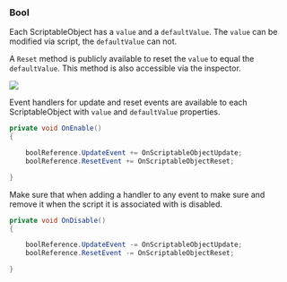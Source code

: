 ### Bool

Each ScriptableObject has a `value` and a `defaultValue`. The `value` can be modified via script, the `defaultValue` can not.

A `Reset` method is publicly available to reset the `value` to equal the `defaultValue`. This method is also accessible via the inspector.

![](https://i.imgur.com/BeRRAWO.png)

Event handlers for update and reset events are available to each ScriptableObject with `value` and `defaultValue` properties.

```csharp
private void OnEnable()
{

    boolReference.UpdateEvent += OnScriptableObjectUpdate;
    boolReference.ResetEvent += OnScriptableObjectReset;

}
```

Make sure that when adding a handler to any event to make sure and remove it when the script it is associated with is disabled.

```csharp
private void OnDisable()
{

    boolReference.UpdateEvent -= OnScriptableObjectUpdate;
    boolReference.ResetEvent -= OnScriptableObjectReset;

}
```
